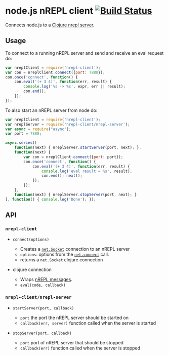 # node.js nREPL client [![Build Status](https://travis-ci.org/rksm/node-nrepl-client.png?branch=master)](https://travis-ci.org/rksm/node-nrepl-client)

Connects node.js to a [Clojure nrepl server](https://github.com/clojure/tools.nrepl).

## Usage

To connect to a running nREPL server and send and receive an eval request do:

```js
var nreplClient = require('nrepl-client');
var con = nreplClient.connect({port: 7888});
con.once('connect', function() {
    con.eval('(+ 3 4)', function(err, result) {
        console.log('%s -> %s', expr, err || result);
        con.end();
    });
});
```

To also start an nREPL server from node do:

```js
var nreplClient = require('nrepl-client');
var nreplServer = require('nrepl-client/nrepl-server');
var async = require("async");
var port = 7888;

async.series([
    function(next) { nreplServer.startServer(port, next); },
    function(next) {
        var con = nreplClient.connect({port: port});
        con.once('connect', function() {
            con.eval('(+ 3 4)', function(err, result) {
                console.log('eval result = %s', result);
                con.end(); next();
            });
        });
    },
    function(next) { nreplServer.stopServer(port, next); }
], function() { console.log('Done'); });
```

## API

### `nrepl-client`

* `connect(options)`
  * Creates a [`net.Socket`](http://nodejs.org/api/net.html#net_class_net_socket)
    connection to an nREPL server
  * `options`: options from the [`net.connect`](http://nodejs.org/api/net.html#net_net_connect_options_connectionlistener)
    call.
  * returns a `net.Socket` clojure connection

* clojure connection
  * Wraps [nREPL messages](https://github.com/clojure/tools.nrepl#messages).
  * `eval(code, callback)`

### `nrepl-client/nrepl-server`

* `startServer(port, callback)`
  * `port` the port the nREPL server should be started on
  * `callback(err, server)` function called when the server is started

* `stopServer(port, callback)`
  * `port` port of nREPL server that should be stopped
  * `callback(err)` function called when the server is stopped
